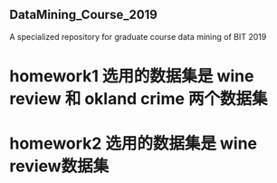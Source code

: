 ## DataMining_Course_2019
A specialized repository for graduate course data mining of BIT 2019 

# homework1 选用的数据集是 **wine review** 和 **okland crime** 两个数据集

# homework2 选用的数据集是 **wine review**数据集
